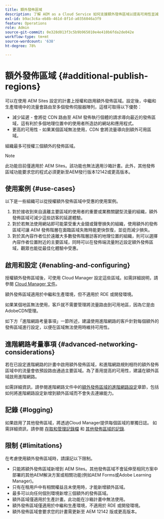 ```yaml
---
title: 額外發佈區域
description: 了解 AEM as a Cloud Service 如何支援額外發佈區域以提高可用性並減少延遲。
exl-id: b9ac3c6a-eb8b-461d-8f1d-a0356046a3f9
feature: Operations
role: Admin
source-git-commit: 0e328d013f3c5b9b965010e4e410b6fda2de042e
workflow-type: tm+mt
source-wordcount: '638'
ht-degree: 78%

---
```


# 額外發佈區域 {#additional-publish-regions}

可以在使用 AEM Sites 設定的計畫上授權和啟用額外發佈區域。設定後，中繼和生產環境中的流量會路由至多個發佈伺服器陣列，這樣可取得以下優勢：

* 減少延遲 - 會將從 CDN 路由至 AEM 發佈執行個體的請求導向最近的發佈區域，這有利於多個地理位置中的使用者所造訪的網站和應用程式。
* 更高的可用性 - 如果某個區域無法使用，CDN 會將流量導向到額外可用區域。

組織最多可授權三個額外的發佈區域。

>[!NOTE]
>
>此功能目前僅適用於 AEM Sites。該功能也無法適用沙箱計畫。此外，其他發佈區域功能要求您的程式必須更新至AEM發行版本12142或更高版本。

## 使用案例 {#use-cases}

以下是一些組織可以從授權額外發佈區域中受惠的使用案例。

1. 對於接收到來自遠離主要區域的使用者的重要或業務關鍵型流量的組織，額外發佈區域可減少這些訪客的延遲體驗。
1. 對於若無法使用網站即可能蒙受重大金錢或聲譽損失的組織，使用額外的發佈區域可讓 AEM 發佈階層在面臨區域失敗時能更快恢復，並從而減少損失。
1. 對於其內容作者位於遠離大多數發佈階層訪客的地理位置的組織，則可以選擇內容作者位置附近的主要區域，同時可以在發佈端流量附近設定額外發佈區域，觀眾也能從最佳化體驗中受惠。

## 啟用和設定 {#enabling-and-configuring}

授權額外發佈區域後，可使用 Cloud Manager 設定這些區域。如需詳細說明，請參閱 [Cloud Manager 文件](/help/implementing/cloud-manager/manage-environments.md#multiple-regions)。

額外發佈區域適用於中繼和生產環境，但不適用於 RDE 或開發環境。

如果某個地區無法使用，客戶就不需要管理將流量路由到可用地區，因為它是由AdobeCDN管理。

如下方「進階網路考量事項」一節所述，建議使用進階網路的客戶針對每個額外的發佈區域進行設定，以便在區域無法使用時維持可用性。


## 進階網路考量事項 {#advanced-networking-considerations}

若在已設定進階網路的計畫中啟用額外發佈區域，和進階網路規則相符的額外發佈區域中的流量會依預設路由通過主要區域。為了善用提高的可用性，建議在額外區域啟用進階網路。

如需詳細資訊，請參閱進階網路文件中的[額外發佈區域的進階網路設定](/help/security/configuring-advanced-networking.md#advanced-networking-configuration-for-additional-publish-regions)章節，包括如何將進階網路設定新增到額外區域而不會失去連線能力。

## 記錄 {#logging}

如果啟用了其他發佈區域，將透過Cloud Manager提供每個區域的單獨日誌。 如需詳細資訊，請參閱 [存取和管理記錄檔](/help/implementing/cloud-manager/manage-logs.md) 和 [其他發佈區域的記錄](/help/implementing/developing/introduction/logging.md#logs-for-additional-publish-regions).

## 限制 {#limitations}

在考慮使用額外發佈區域時，請謹記以下限制。

* 只能將額外發佈區域新增到 AEM Sites。其他發佈區域不會延伸至相同方案中部署的其他AEM解決方案或相關功能(例如AEM Forms或Adobe Learning Manager)。
* 只有在租用戶中有相關權益且未使用時，才能新增額外區域。
* 最多可以向任何個別環境新增三個額外的發佈區域。
* 額外區域僅適用於生產計畫。此功能在沙箱計畫中無法使用。
* 額外發佈區域僅適用於中繼和生產環境，不適用於 RDE 或開發環境。
* 額外發佈區域會要求您的計畫需更新至 AEM 12142 版或更高版本。
